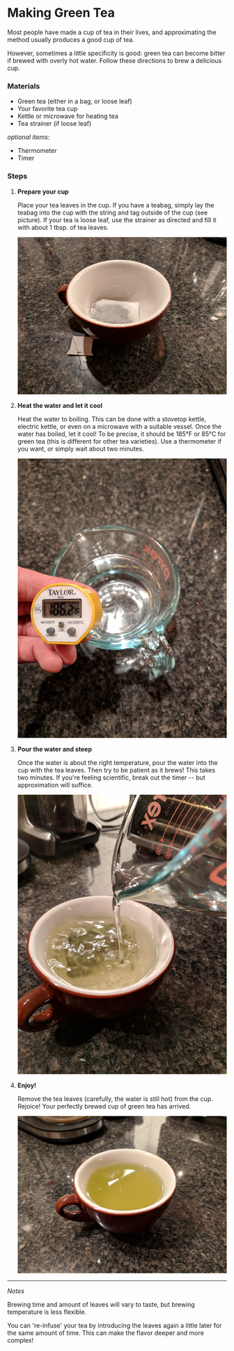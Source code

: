 # Making Green Tea

Most people have made a cup of tea in their lives, and approximating the method usually produces a good cup of tea. 

However, sometimes a little specificity is good: green tea can become bitter if brewed with overly hot water. Follow these directions to brew a delicious cup.

### Materials

* Green tea (either in a bag, or loose leaf)
* Your favorite tea cup
* Kettle or microwave for heating tea
* Tea strainer (if loose leaf)

*optional items:*

* Thermometer
* Timer

### Steps

1. **Prepare your cup**

    Place your tea leaves in the cup. If you have a teabag, simply lay the teabag into the cup with the string and tag outside of the cup (see picture). If your tea is loose leaf, use the strainer as directed and fill it with about 1 tbsp. of tea leaves.

    ![Prepare](./step1s.png "The tea awaits")
    
2. **Heat the water and let it cool**
    
     Heat the water to boiling. This can be done with a stovetop kettle, electric kettle, or even on a microwave with a suitable vessel. Once the water has boiled, let it cool! To be precise, it should be 185&deg;F or 85&deg;C for green tea (this is different for other tea varieties). Use a thermometer if you want, or simply wait about two minutes.
    
    ![Heated Water](./step2s.png "I was feeling scientific")

3. **Pour the water and steep**

    Once the water is about the right temperature, pour the water into the cup with the tea leaves. Then try to be patient as it brews! This takes two minutes. If you're feeling scientific, break out the timer -- but approximation will suffice.
   
   	![Pour Water](./step3s.png "This only takes a minute")
   
4. **Enjoy!**

    Remove the tea leaves (carefully, the water is still hot) from the cup. Rejoice! Your perfectly brewed cup of green tea has arrived.

    ![Tea Ready](./step4s.png "Perfectly green")
 
 ---
 
*Notes* 

Brewing time and amount of leaves will vary to taste, but brewing temperature is less flexible. 

You can 're-infuse' your tea by introducing the leaves again a little later for the same amount of time. This can make the flavor deeper and more complex!

